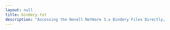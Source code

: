 ```yaml
---
layout: null
title: bindery.txt
description: "Ascessing the Novell NetWare 3.x Bindery Files Directly, Bypassing API Calls, by Alastair Grant, Cambridge University (November 3, 1995)"
---
```

